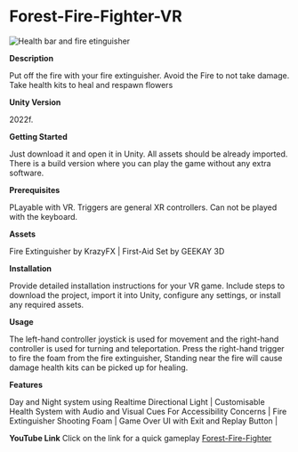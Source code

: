 # Forest-Fire-Fighter-VR
![Health bar and fire etinguisher](https://github.com/Rezvision/Forest-Fire/assets/147525543/c5705162-2aff-4e1f-9a1d-5d160acd5c7e)


**Description**

Put off the fire with your fire extinguisher. Avoid the Fire to not take damage. Take health kits to heal and respawn flowers

**Unity Version**

2022f.

**Getting Started**

Just download it and open it in Unity.
All assets should be already imported. There is a build version where you can play the game without any extra software.


**Prerequisites**

PLayable with VR. Triggers are general XR controllers.
Can not be played with the keyboard.


**Assets**

Fire Extinguisher by KrazyFX |
 First-Aid Set by GEEKAY 3D


**Installation**

Provide detailed installation instructions for your VR game. Include steps to download the project, import it into Unity, configure any settings, or install any required assets.


**Usage**

The left-hand controller joystick is used for movement and the right-hand controller is used for turning and teleportation. Press the right-hand trigger to fire the foam from the fire extinguisher, Standing near the fire will cause damage health kits can be picked up for healing. 

**Features**

Day and Night system using Realtime Directional Light | 
Customisable Health System with Audio and Visual Cues For Accessibility Concerns |
Fire Extinguisher Shooting Foam |
Game Over UI with Exit and Replay Button |

**YouTube Link**
Click on the link for a quick gameplay 
[Forest-Fire-Fighter](https://youtu.be/uvTd7VONOYM)
